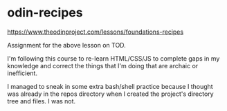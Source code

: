 # odin-recipes
https://www.theodinproject.com/lessons/foundations-recipes

Assignment for the above lesson on TOD.

I'm following this course to re-learn HTML/CSS/JS to complete gaps in my knowledge and correct the things that I'm doing that are archaic or inefficient.

I managed to sneak in some extra bash/shell practice because I thought was already in the repos directory when I created the project's directory tree and files. I was not.